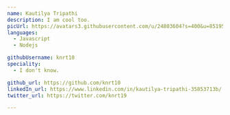 ```yaml
---
name: Kautilya Tripathi
description: I am cool too.
picUrl: https://avatars3.githubusercontent.com/u/24803604?s=400&u=85195bfa8caeb798bedd19d060c91160f0c7c840&v=4
languages:
  - Javascript
  - Nodejs

githubUsername: knrt10
speciality:
  - I don't know.

github_url: https://github.com/knrt10
linkedIn_url: https://www.linkedin.com/in/kautilya-tripathi-35853713b/
twitter_url: https://twitter.com/knrt19

---
```

